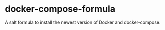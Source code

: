 # docker-compose-formula
A salt formula to install the newest version of Docker and docker-compose.
